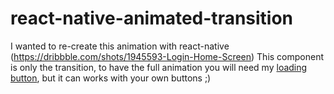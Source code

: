 # react-native-animated-transition

I wanted to re-create this animation with react-native (https://dribbble.com/shots/1945593-Login-Home-Screen)
This component is only the transition, to have the full animation you will need my [loading button](https://github.com/zecaptus/react-native-loading-button), but it can works with your own buttons ;)
